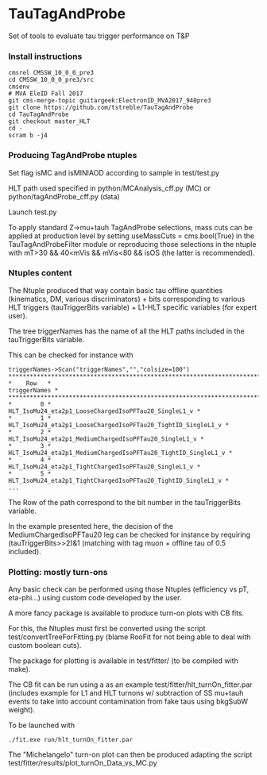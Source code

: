 # TauTagAndProbe
Set of tools to evaluate tau trigger performance on T&amp;P

### Install instructions
```
cmsrel CMSSW_10_0_0_pre3
cd CMSSW_10_0_0_pre3/src
cmsenv
# MVA EleID Fall 2017
git cms-merge-topic guitargeek:ElectronID_MVA2017_940pre3
git clone https://github.com/tstreble/TauTagAndProbe
cd TauTagAndProbe
git checkout master_HLT
cd -
scram b -j4
```


### Producing TagAndProbe ntuples

Set flag isMC and isMINIAOD according to sample in test/test.py

HLT path used specified in python/MCAnalysis_cff.py (MC) or python/tagAndProbe_cff.py (data)

Launch test.py

To apply standard Z->mu+tauh TagAndProbe selections, mass cuts can be applied at production level by setting useMassCuts = cms.bool(True) in the TauTagAndProbeFilter module or reproducing those selections in the ntuple with mT>30 && 40<mVis && mVis<80 && isOS (the latter is recommended).


### Ntuples content
The Ntuple produced that way contain basic tau offline quantities (kinematics, DM, various discriminators) + bits corresponding to various HLT triggers (tauTriggerBits variable) + L1-HLT specific variables (for expert user).

The tree triggerNames has the name of all the HLT paths included in the tauTriggerBits variable.

This can be checked for instance with
```
triggerNames->Scan("triggerNames","","colsize=100")
*******************************************************************************************************************
*    Row   *                                                                                         triggerNames *
*******************************************************************************************************************
*        0 *                                                 HLT_IsoMu24_eta2p1_LooseChargedIsoPFTau20_SingleL1_v *
*        1 *                                         HLT_IsoMu24_eta2p1_LooseChargedIsoPFTau20_TightID_SingleL1_v *
*        2 *                                                HLT_IsoMu24_eta2p1_MediumChargedIsoPFTau20_SingleL1_v *
*        3 *                                        HLT_IsoMu24_eta2p1_MediumChargedIsoPFTau20_TightID_SingleL1_v *
*        4 *                                                 HLT_IsoMu24_eta2p1_TightChargedIsoPFTau20_SingleL1_v *
*        5 *                                         HLT_IsoMu24_eta2p1_TightChargedIsoPFTau20_TightID_SingleL1_v *
...
```
The Row of the path correspond to the bit number in the tauTriggerBits variable.

In the example presented here, the decision of the MediumChargedIsoPFTau20 leg can be checked for instance by requiring (tauTriggerBits>>2)&1 (matching with tag muon + offline tau of 0.5 included).


### Plotting: mostly turn-ons
Any basic check can be performed using those Ntuples (efficiency vs pT, eta-phi...) using custom code developed by the user.

A more fancy package is available to produce turn-on plots with CB fits.

For this, the Ntuples must first be converted using the script test/convertTreeForFitting.py (blame RooFit for not being able to deal with custom boolean cuts).

The package for plotting is available in test/fitter/ (to be compiled with make).

The CB fit can be run using a as an example test/fitter/hlt_turnOn_fitter.par (includes example for L1 and HLT turnons w/ subtraction of SS mu+tauh events to take into account contamination from fake taus using bkgSubW weight).

To be launched with
```
./fit.exe run/hlt_turnOn_fitter.par
```
The "Michelangelo" turn-on plot can then be produced adapting the script test/fitter/results/plot_turnOn_Data_vs_MC.py




